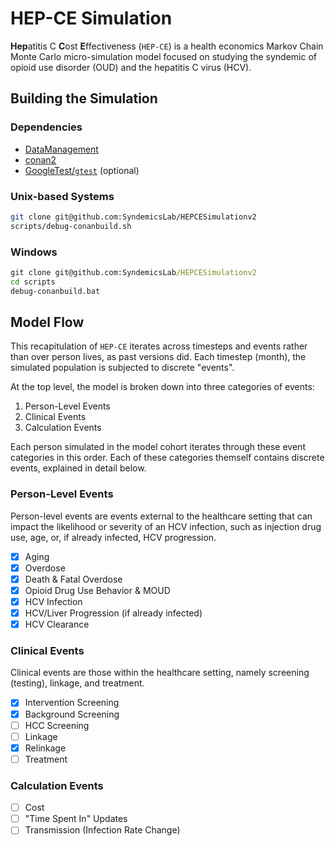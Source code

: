 # HEP-CE Simulation
**Hep**atitis C **C**ost **E**ffectiveness (`HEP-CE`) is a health economics Markov Chain Monte Carlo micro-simulation model focused on studying the syndemic of opioid use disorder (OUD) and the hepatitis C virus (HCV).

## Building the Simulation
### Dependencies
- [DataManagement](https://github.com/SyndemicsLab/DataManagement)
- [conan2](https://conan.io)
- [GoogleTest/`gtest`](https://github.com/google/googletest) (optional)

### Unix-based Systems

```sh
git clone git@github.com:SyndemicsLab/HEPCESimulationv2
scripts/debug-conanbuild.sh
```

### Windows
```bat
git clone git@github.com:SyndemicsLab/HEPCESimulationv2
cd scripts
debug-conanbuild.bat
```

## Model Flow
This recapitulation of `HEP-CE` iterates across timesteps and events rather than over person lives, as past versions did. Each timestep (month), the simulated population is subjected to discrete "events".

At the top level, the model is broken down into three categories of events:

1. Person-Level Events
2. Clinical Events
3. Calculation Events

Each person simulated in the model cohort iterates through these event categories in this order.
Each of these categories themself contains discrete events, explained in detail below.

### Person-Level Events
Person-level events are events external to the healthcare setting that can impact the likelihood or severity of an HCV infection, such as injection drug use, age, or, if already infected, HCV progression.

- [X] Aging
- [X] Overdose
- [X] Death & Fatal Overdose
- [X] Opioid Drug Use Behavior & MOUD
- [X] HCV Infection
- [X] HCV/Liver Progression (if already infected)
- [X] HCV Clearance

### Clinical Events
Clinical events are those within the healthcare setting, namely screening (testing), linkage, and treatment.

- [X] Intervention Screening
- [X] Background Screening
- [ ] HCC Screening
- [ ] Linkage
- [X] Relinkage
- [ ] Treatment

### Calculation Events

- [ ] Cost
- [ ] "Time Spent In" Updates
- [ ] Transmission (Infection Rate Change)
